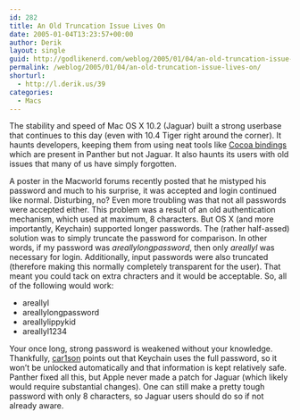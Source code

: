 ```yaml
---
id: 282
title: An Old Truncation Issue Lives On
date: 2005-01-04T13:23:57+00:00
author: Derik
layout: single
guid: http://godlikenerd.com/weblog/2005/01/04/an-old-truncation-issue-lives-on/
permalink: /weblog/2005/01/04/an-old-truncation-issue-lives-on/
shorturl:
  - http://l.derik.us/39
categories:
  - Macs
---
```

The stability and speed of Mac OS X 10.2 (Jaguar) built a strong userbase that continues to this day (even with 10.4 Tiger right around the corner). It haunts developers, keeping them from using neat tools like [Cocoa bindings](http://www.cocoadevcentral.com/articles/000080.php) which are present in Panther but not Jaguar. It also haunts its users with old issues that many of us have simply forgotten.

A poster in the Macworld forums recently posted that he mistyped his password and much to his surprise, it was accepted and login continued like normal. Disturbing, no? Even more troubling was that not all passwords were accepted either. This problem was a result of an old authentication mechanism, which used at maximum, 8 characters. But OS X (and more importantly, Keychain) supported longer passwords. The (rather half-assed) solution was to simply truncate the password for comparison. In other words, if my password was _areallylongpassword_, then only _areallyl_ was necessary for login. Additionally, input passwords were also truncated (therefore making this normally completely transparent for the user). That meant you could tack on extra chracters and it would be acceptable. So, all of the following would work:

  * areallyl
  * areallylongpassword
  * areallylippykid
  * areallyl1234

Your once long, strong password is weakened without your knowledge. Thankfully, [car1son](http://homepage.mac.com/car1son/) points out that Keychain uses the full password, so it won&#8217;t be unlocked automatically and that information is kept relatively safe. Panther fixed all this, but Apple never made a patch for Jaguar (which likely would require substantial changes). One can still make a pretty tough password with only 8 characters, so Jaguar users should do so if not already aware.